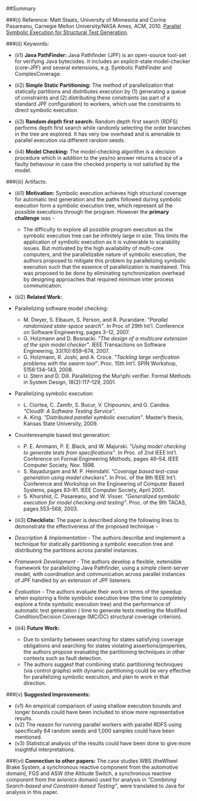 ##Summary

###(i) Reference: Matt Staats, University of Minnesota and Corina Pasareanu, Carnegie Mellon University/NASA Ames, ACM, 2010. [Parallel Symbolic Execution for Structural Test Generation](http://dl.acm.org/citation.cfm?id=1831708.1831732). 

###(ii) Keywords:
* (ii1) **Java PathFinder:** Java Pathfinder (JPF) is an open-source tool-set for verifying Java bytecodes. It includes an explicit-state model-checker (core-JPF) and several extensions, e.g. Symbolic PathFinder and ComplexCoverage.

* (ii2) **Simple Static Partitioning:** The method of parallelization that statically partitions and distributes execution by (1) generating a queue of constraints and (2) distributing these constraints (as part of a standard JPF configuration) to workers, which use the constraints to direct symbolic execution.

* (ii3) **Random depth first search:** Random depth first search (RDFS) performs depth first search while randomly selecting the order branches in the tree are explored. It has very low overhead and is amenable to parallel execution via different random seeds.

* (ii4) **Model Checking:** The model-checking algorithm is a decision procedure which in addition to the yes/no answer returns a trace of a faulty behaviour in case the checked property is not satisfied by the model.

###(iii) Artifacts:

* (iii1) **Motivation:**  Symbolic execution achieves high structural coverage for automatic test generation and the paths followed during symbolic execution form a symbolic execution tree, which represent all the possible executions through the
program. However the __primary challenge__ was -
   * The difficulty to explore all possible program execution as the symbolic execution tree can be infinitely large in size. This limits the application of symbolic execution as it is vulnerable to scalability issues. 
But motivated by the high availability of multi-core computers, and the parallelizable nature of symbolic execution, the authors proposed to mitigate this problem by parallelizing symbolic execution such that the essence of parallelization is maintained. This was proposed to be done by eliminating synchronization overhead by designing approaches that required minimum inter process communication.

* (iii2) **Related Work:** 
 * Parallelizing software model checking: 
    * M. Dwyer, S. Elbaum, S. Person, and R. Purandare. _"Parallel randomized state-space search"_. In Proc of 29th Int’l.
Conference on Software Engineering, pages 3–12, 2007.
     * G. Holzmann and D. Bosnacki. _"The design of a multicore extension of the spin model checker"_. IEEE Transactions on
Software Engineering, 33(10):659–674, 2007.
     * G. Holzmann, R. Joshi, and A. Croce. _"Tackling large verification problems with the swarm tool"_. Proc. 15th Int’l.
SPIN Workshop, 5156:134–143, 2008.
     * U. Stern and D. Dill. Parallelizing the Mur\phi verifier. Formal Methods in System Design, 18(2):117–129, 2001.
 * Parallelizing symbolic execution:
    * L. Ciortea, C. Zamfir, S. Bucur, V. Chipounov, and G. Candea. _"Cloud9: A Software Testing Service"_.
    * A. King. _"Distributed parallel symbolic execution"_. Master’s thesis, Kansas State University, 2009.
 * Counterexample based test generation:
    * P. E. Ammann, P. E. Black, and W. Majurski. _"Using model checking to generate tests from specifications"_. In Proc. of
2nd IEEE Int’l. Conference on Formal Engineering Methods, pages 46–54. IEEE Computer Society, Nov. 1998. 
     * S. Rayadurgam and M. P. Heimdahl. _"Coverage based test-case generation using model checkers"_. In Proc. of the 8th
IEEE Int’l. Conference and Workshop on the Engineering of Computer Based Systems, pages 83–91. IEEE Computer Society, April 2001.
     * S. Khurshid, C. Pasareanu, and W. Visser. _"Generalized symbolic execution for model checking and testing"_. Proc. of
the 9th TACAS, pages 553–568, 2003.

* (iii3) **Checklists:** The paper is described along the following lines to demonstrate the effectiveness of the proposed technique -
 * _Description & Implementation_ - The authors describe and implement a technique for statically partitioning a symbolic execution tree and distributing the partitions across parallel instances.
 * _Framework Development_ - The authors develop a flexible, extensible framework for parallelizing Java Pathfinder, using a simple client-server model, with coordination and communication across parallel instances of JPF handled by an extension of JPF listeners.
 * _Evaluation_ - The authors evaluate their work in terms of the speedup when exploring a finite symbolic execution
tree (the time to completely explore a finite symbolic execution tree) and the performance of automatic test generation ( time to generate tests meeting the Modified Condition/Decision Coverage (MC/DC) structural coverage criterion).

* (iii4) **Future Work:**
   * Due to similarity between searching for states satisfying coverage obligations and searching for states violating assertions/properties, the authors propose evaluating the partitioning techniques in other contexts such as fault detection.
   * The authors suggest that combining static partitioning techniques (via control graphs) with dynamic partitioning could be very effective for parallelizing symbolic execution, and plan to work in that direction.
  
###(v) **Suggested Improvements:**
* (v1) An empirical comparison of using shallow execution bounds and longer bounds could have been included to show more representative results.
* (v2) The reason for running parallel workers with parallel RDFS using specifically 64 random seeds and 1,000 samples could have been mentioned.
* (v3) Statistical analysis of the results could have been done to give more insightful interpretations.

###(vi) **Connection to other papers:**
The case studies WBS (theWheel Brake System, a synchronous reactive component from the automotive domain), FGS and ASW (the Altitude Switch, a synchronous reactive component from the avionics domain) used for analysis in _"Combining Search-based and Constraint-based Testing"_, were translated to Java for analysis in this paper.
